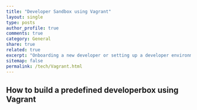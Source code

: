 ```yaml
---
title: "Developer Sandbox using Vagrant"
layout: single
type: posts
author_profile: true
comments: true
category: General
share: true
related: true
excerpt: "Onboarding a new developer or setting up a developer environment would take time. A Solution using Vagrant"
sitemap: false
permalink: /tech/Vagrant.html
---
```


## How to build a predefined developerbox using Vagrant
